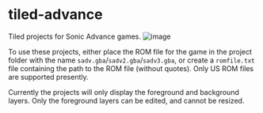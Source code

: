 # tiled-advance
Tiled projects for Sonic Advance games.
![image](https://user-images.githubusercontent.com/6082665/205502512-b51007fc-e042-466d-a3ac-f69675836a4c.png)

To use these projects, either place the ROM file for the game in the project folder with the name `sadv.gba`/`sadv2.gba`/`sadv3.gba`, or create a `romfile.txt` file containing the path to the ROM file (without quotes). Only US ROM files are supported presently.

Currently the projects will only display the foreground and background layers. Only the foreground layers can be edited, and cannot be resized.
